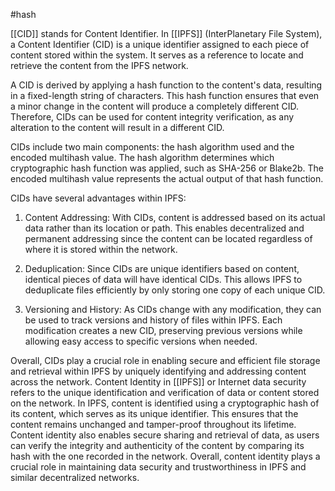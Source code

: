 #hash

[[CID]] stands for Content Identifier. In [[IPFS]] (InterPlanetary File System), a Content Identifier (CID) is a unique identifier assigned to each piece of content stored within the system. It serves as a reference to locate and retrieve the content from the IPFS network.

A CID is derived by applying a hash function to the content's data, resulting in a fixed-length string of characters. This hash function ensures that even a minor change in the content will produce a completely different CID. Therefore, CIDs can be used for content integrity verification, as any alteration to the content will result in a different CID.

CIDs include two main components: the hash algorithm used and the encoded multihash value. The hash algorithm determines which cryptographic hash function was applied, such as SHA-256 or Blake2b. The encoded multihash value represents the actual output of that hash function.

CIDs have several advantages within IPFS:

1. Content Addressing: With CIDs, content is addressed based on its actual data rather than its location or path. This enables decentralized and permanent addressing since the content can be located regardless of where it is stored within the network.

2. Deduplication: Since CIDs are unique identifiers based on content, identical pieces of data will have identical CIDs. This allows IPFS to deduplicate files efficiently by only storing one copy of each unique CID.

3. Versioning and History: As CIDs change with any modification, they can be used to track versions and history of files within IPFS. Each modification creates a new CID, preserving previous versions while allowing easy access to specific versions when needed.

Overall, CIDs play a crucial role in enabling secure and efficient file storage and retrieval within IPFS by uniquely identifying and addressing content across the network.
Content Identity in [[IPFS]] or Internet data security refers to the unique identification and verification of data or content stored on the network. In IPFS, content is identified using a cryptographic hash of its content, which serves as its unique identifier. This ensures that the content remains unchanged and tamper-proof throughout its lifetime. Content identity also enables secure sharing and retrieval of data, as users can verify the integrity and authenticity of the content by comparing its hash with the one recorded in the network. Overall, content identity plays a crucial role in maintaining data security and trustworthiness in IPFS and similar decentralized networks.